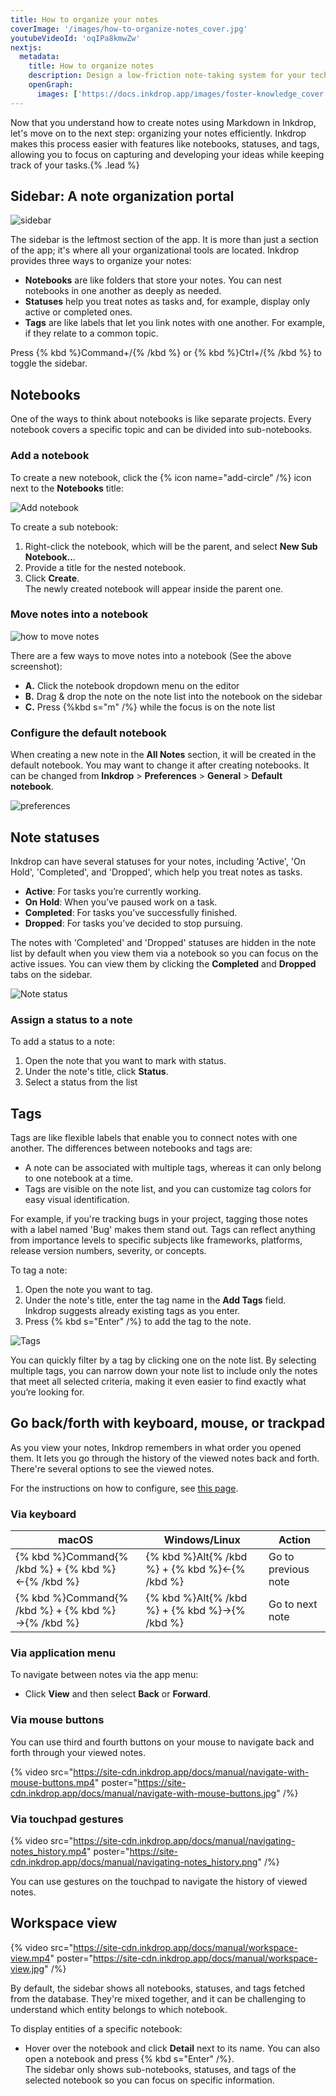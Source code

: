 ```yaml
---
title: How to organize your notes
coverImage: '/images/how-to-organize-notes_cover.jpg'
youtubeVideoId: 'oqIPa8kmwZw'
nextjs:
  metadata:
    title: How to organize notes
    description: Design a low-friction note-taking system for your tech knowledge base
    openGraph:
      images: ['https://docs.inkdrop.app/images/foster-knowledge_cover.png']
---
```


Now that you understand how to create notes using Markdown in Inkdrop, let's move on to the next step: organizing your notes efficiently. Inkdrop makes this process easier with features like notebooks, statuses, and tags, allowing you to focus on capturing and developing your ideas while keeping track of your tasks.{% .lead %}

## Sidebar: A note organization portal

![sidebar](/images/basic-usage_cover.png)

The sidebar is the leftmost section of the app.
It is more than just a section of the app; it's where all your organizational tools are located.
Inkdrop provides three ways to organize your notes:

- **Notebooks** are like folders that store your notes. You can nest notebooks in one another as deeply as needed.
- **Statuses** help you treat notes as tasks and, for example, display only active or completed ones.
- **Tags** are like labels that let you link notes with one another. For example, if they relate to a common topic.

Press {% kbd %}Command+/{% /kbd %} or {% kbd %}Ctrl+/{% /kbd %} to toggle the sidebar.

## Notebooks

One of the ways to think about notebooks is like separate projects.
Every notebook covers a specific topic and can be divided into sub-notebooks.

### Add a notebook

To create a new notebook, click the {% icon name="add-circle" /%} icon next to the **Notebooks** title:

![Add notebook](/images/organize-notebooks_add.png)

To create a sub notebook:

1. Right-click the notebook, which will be the parent, and select **New Sub Notebook..**.
2. Provide a title for the nested notebook.
3. Click **Create**.  
   The newly created notebook will appear inside the parent one.

### Move notes into a notebook

![how to move notes](/images/low-friction-note-taking-system_move-notes.png)

There are a few ways to move notes into a notebook (See the above screenshot):

- **A.** Click the notebook dropdown menu on the editor
- **B.** Drag & drop the note on the note list into the notebook on the sidebar
- **C.** Press {%kbd s="m" /%} while the focus is on the note list

### Configure the default notebook

When creating a new note in the **All Notes** section, it will be created in the default notebook.
You may want to change it after creating notebooks.
It can be changed from **Inkdrop** > **Preferences** > **General** > **Default notebook**.

![preferences](/images/organize-notebooks_default-notebook.png)

## Note statuses

Inkdrop can have several statuses for your notes, including 'Active', 'On Hold', 'Completed', and 'Dropped', which help you treat notes as tasks.

- **Active**: For tasks you’re currently working.
- **On Hold**: When you’ve paused work on a task.
- **Completed**: For tasks you’ve successfully finished.
- **Dropped**: For tasks you’ve decided to stop pursuing.

The notes with 'Completed' and 'Dropped' statuses are hidden in the note list by default when you view them via a notebook so you can focus on the active issues.
You can view them by clicking the **Completed** and **Dropped** tabs on the sidebar.

![Note status](/images/issue-driven-note-taking_note_status.png)

### Assign a status to a note

To add a status to a note:

1. Open the note that you want to mark with status.
2. Under the note's title, click **Status**.
3. Select a status from the list

## Tags

Tags are like flexible labels that enable you to connect notes with one another.
The differences between notebooks and tags are:

- A note can be associated with multiple tags, whereas it can only belong to one notebook at a time.
- Tags are visible on the note list, and you can customize tag colors for easy visual identification.

For example, if you're tracking bugs in your project, tagging those notes with a label named 'Bug' makes them stand out.
Tags can reflect anything from importance levels to specific subjects like frameworks, platforms, release version numbers, severity, or concepts.

To tag a note:

1. Open the note you want to tag.
2. Under the note's title, enter the tag name in the **Add Tags** field.  
   Inkdrop suggests already existing tags as you enter.
3. Press {% kbd s="Enter" /%} to add the tag to the note.

![Tags](/images/how-to-organize-notes_tags.png)

You can quickly filter by a tag by clicking one on the note list.
By selecting multiple tags, you can narrow down your note list to include only the notes that meet all selected criteria, making it even easier to find exactly what you’re looking for.

## Go back/forth with keyboard, mouse, or trackpad

As you view your notes, Inkdrop remembers in what order you opened them. It lets you go through the history of the viewed notes back and forth.
There're several options to see the viewed notes.

For the instructions on how to configure, see [this page](/reference/main-user-interface#browse-viewed-notes).

### Via keyboard

| macOS                                             | Windows/Linux                                 | Action              |
| ------------------------------------------------- | --------------------------------------------- | ------------------- |
| {% kbd %}Command{% /kbd %} + {% kbd %}←{% /kbd %} | {% kbd %}Alt{% /kbd %} + {% kbd %}←{% /kbd %} | Go to previous note |
| {% kbd %}Command{% /kbd %} + {% kbd %}→{% /kbd %} | {% kbd %}Alt{% /kbd %} + {% kbd %}→{% /kbd %} | Go to next note     |

### Via application menu

To navigate between notes via the app menu:

- Click **View** and then select **Back** or **Forward**.

### Via mouse buttons

You can use third and fourth buttons on your mouse to navigate back and forth through your viewed notes.

{% video src="https://site-cdn.inkdrop.app/docs/manual/navigate-with-mouse-buttons.mp4" poster="https://site-cdn.inkdrop.app/docs/manual/navigate-with-mouse-buttons.jpg" /%}

### Via touchpad gestures

{% video src="https://site-cdn.inkdrop.app/docs/manual/navigating-notes_history.mp4" poster="https://site-cdn.inkdrop.app/docs/manual/navigating-notes_history.png" /%}

You can use gestures on the touchpad to navigate the history of viewed notes.

## Workspace view

{% video src="https://site-cdn.inkdrop.app/docs/manual/workspace-view.mp4" poster="https://site-cdn.inkdrop.app/docs/manual/workspace-view.jpg" /%}

By default, the sidebar shows all notebooks, statuses, and tags fetched from the database.
They're mixed together, and it can be challenging to understand which entity belongs to which notebook.

To display entities of a specific notebook:

- Hover over the notebook and click **Detail** next to its name. You can also open a notebook and press {% kbd s="Enter" /%}.  
  The sidebar only shows sub-notebooks, statuses, and tags of the selected notebook so you can focus on specific information.
